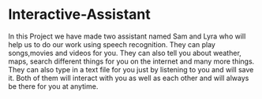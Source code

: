 # Interactive-Assistant

In this Project we have made two assistant named Sam and Lyra who will help us to do 
our work using speech recognition. They can play songs,movies and videos for you. They can also tell you about weather, maps, search different things for you on the internet and many more things. They can also type in a text file for you just by listening to you and will save it. Both of them will interact with you as well as each other and will always be there for you at anytime.
